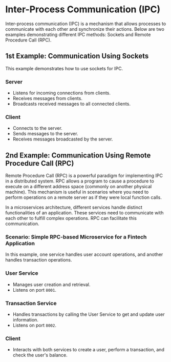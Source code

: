 # Inter-Process Communication (IPC)

Inter-process communication (IPC) is a mechanism that allows processes to communicate with each other and synchronize their actions. Below are two examples demonstrating different IPC methods: Sockets and Remote Procedure Call (RPC).

## 1st Example: Communication Using Sockets

This example demonstrates how to use sockets for IPC.

### Server
- Listens for incoming connections from clients.
- Receives messages from clients.
- Broadcasts received messages to all connected clients.

### Client
- Connects to the server.
- Sends messages to the server.
- Receives messages broadcasted by the server.

## 2nd Example: Communication Using Remote Procedure Call (RPC)

Remote Procedure Call (RPC) is a powerful paradigm for implementing IPC in a distributed system. RPC allows a program to cause a procedure to execute on a different address space (commonly on another physical machine). This mechanism is useful in scenarios where you need to perform operations on a remote server as if they were local function calls.

In a microservices architecture, different services handle distinct functionalities of an application. These services need to communicate with each other to fulfill complex operations. RPC can facilitate this communication.

### Scenario: Simple RPC-based Microservice for a Fintech Application

In this example, one service handles user account operations, and another handles transaction operations.

### User Service
- Manages user creation and retrieval.
- Listens on port `8001`.

### Transaction Service
- Handles transactions by calling the User Service to get and update user information.
- Listens on port `8002`.

### Client
- Interacts with both services to create a user, perform a transaction, and check the user's balance.
